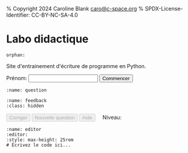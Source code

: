 % Copyright 2024 Caroline Blank <caro@c-space.org>
% SPDX-License-Identifier: CC-BY-NC-SA-4.0

# Labo didactique

```{metadata}
orphan:
```

<style>
#question pre,
#feedback pre {
    white-space: pre-wrap;
}
#level {
    margin-left: 1rem;
}
</style>

<script type="module">
import {bearerAuthorization, domLoaded, fetchJson, text, toBase64} from '../_static/tdoc/core.js';
import {decryptSecret, pageKey, random} from '../_static/tdoc/crypto.js';
import {findEditor} from '../_static/tdoc/editor.js';

// Créé la clé des secrets pour les APIs.
const key = await pageKey('key', 'nMHqoWnA0tvA');

// Décrypte les informations d'identification pour l'API de logging.
const storeUrl = tdoc.store_url || `${location.origin}/*store`;
const storeToken = await decryptSecret(key, {
    iv: 'vgVd4UDZlHfcA99C',
    data: 'iZm48UGgU0I/H3tP4W4ytR1SGZQ0RDGv+mNdPCAAqZGRc2mK8/DEVttoAZ9f3mEo',
});
const session = await toBase64(await random(18));

// Décrypte les informations d'identification pour l'API de chat.
const completionsURL =
    "https://im-api.proxy.c-space.net/1/ai/782/openai/chat/completions";
const compToken = await decryptSecret(key, {
    iv: 'WhVOIKndPgFcQp8x',
    data: 'cB2+NNx58sdf5faBu+65lYUit6U2HDWA9Tt110nr+NsHxCc/T9Ael+FrE1qmylZQfB' +
          'isbrRRQg46vAZL76Rk0cGAdWM43A82YImq59xOk5el2EMsRi2VIyVXOswoJbNQ',
});

let conversationId = 0;
const conversation = {
    'model': 'llama3',
    'messages': [],
};

function logConversation(data) {
    return fetchJson(`${storeUrl}/log`, {
        headers: bearerAuthorization(storeToken),
        body: {
            'time': Date.now(),
            'location': location.origin + location.pathname + location.search,
            'session': session,
            'data': {
                'id': conversationId,
                'name': name.value,
                'conversation': structuredClone(conversation),
                ...data,
            },
        },
    });
}

// Ajoute une question à la conversation.
async function ask(action, attrs, prompt) {
    conversation['messages'].push({'content': prompt, 'role': 'user'});
    try {
        const resp = await fetchJson(completionsURL, {
            headers: bearerAuthorization(compToken),
            body: conversation,
        });
        const msg = resp['choices'][0]['message'];
        conversation['messages'].push(msg);
        logConversation({
            'type': 'response', 'action': action, ...attrs,
            'level': level, 'score': score,
        });
        return msg['content'];
    } catch (e) {
        logConversation({
            'type': 'error', 'action': action, ...attrs,
            'level': level, 'score': score,
            'error': e.toString(),
        });
        throw e;
    }
}

let level = 0;
let score = 0;
let mistakeMade = false;
const examples = [[`\
Écrivez le programme Python qui correspond à l'algorithme suivant:
Demandez à l'utilisateur la longueur d'un rectangle. Sa largeur mesure 14.5.
Calculez et affichez l'aire du rectangle.
`, `\
Demandez à l'utilisateur une valeur.
Pas de calcul avec des cercles. Pas d'exercice avec des notes.
Un énoncé simple avec un seul calcul à effectuer.
Il ne doit pas y avoir de if, seulement un calcul simple.`,
    ], [`\
Écrivez le programme Python qui correspond à l'algorithme suivant:
Demandez l'âge à l'utilisateur.
S'il a 18 ans et plus, affichez qu'il est majeur, sinon affichez qu'il est \
mineur.
`, `\
Il ne doit contenir qu'un if et un else. La valeur utile pour le if doit être \
indiquée. Considérer que la valeur entrée par l'utilisateur est valide.`,
    ], [`\
Écrivez le programme Python qui correspond à l'algorithme suivant:
Demandez l'âge à l'utilisateur.
S'il a moins de 16, affichez qu'il n'a pas le droit de boire d'alcool.
S'il a 16 ans et moins de 18 ans, affichez qu'il a le droit de boire du vin et \
de la bière.
Sinon affichez qu'il a le droit de boire de l'alcool.
`, `\
Il doit contenir un elif. Les valeurs utiles pour les if, elif et else, \
doivent être indiquée en précisant si c'est strictement ou inclu. Considérer \
que la valeur entrée par l'utilisateur est valide. \
Pas de calcul à faire, juste afficher du texte.`,
    ], [`\
Écrivez le programme Python qui correspond à l'algorithme suivant:
Initialisez une variable compte_a_rebours à 10.
Tant que compte_a_rebours est plus grand que 0, affichez la valeur de \
compte_a_rebours.
Soustraire 1 à compte_a_rebours.
Affichez 'BOOM'.
`, `\
Utilisez une boucle while. Pas de demande à l'utilisateur. Pas de listes. Pas \
de calcul aléatoire avec le module random. Ne pas utiliser d'exemple avec des \
notes.`,
    ], [`\
Écrivez le programme Python qui correspond à l'un des algorithmes suivants:
Affichez les nombres de 0 à 50 (inclus).
`, `\
Utiliser for i in range(n) avec un seul paramètre. Ne pas demander d'afficher \
des lettres. Doit générer une suite des nombres entiers qui se suivent. Les \
valeurs de début et fin ne doivent pas être les mêmes.`,
]];

await domLoaded;

const name = document.querySelector('#name');

const nameKey = 't-doc:firstName'
const firstName = localStorage.getItem(nameKey);
if (firstName !== null) name.setAttribute('value', firstName);

const question = document.querySelector('#question pre');
const feedback = document.querySelector('#feedback');

const correct = document.querySelector('#correct');
const newQuestion = document.querySelector('#new-question');
const help = document.querySelector('#help');
const levelNum = document.querySelector('#levelNum');

// Exécute une fonction en bloquant les boutons.
async function blocking(fn) {
    correct.disabled = newQuestion.disabled = help.disabled = true;
    try {
        return await fn();
    } finally {
        correct.disabled = newQuestion.disabled = help.disabled = false;
    }
}

// Génère une nouvelle question.
async function generateQuestion() {
    levelNum.textContent = `${level + 1}`;
    question.replaceChildren(text("Génération d'une nouvelle question..."));
    const [ex, constraint] = examples[level];
    try {
        const q = await ask('new', {}, `\
Génère un autre exercice du même genre que l'exemple donné ci-dessous sans \
mentionner la condition dans l'énoncé, mais sois créatif ou pas. L'énoncé doit \
avoir du sens. Utilise des CHF à la place des euros. Si l'exercice parle de \
note de l'élève considérer des notes entre 0 et 6 au dixième.

Cet exercice doit suivre la condition suivante: ${constraint}
Transmettre juste l'énoncé de l'exercice sans la solution et autres \
commentaires.
Ne pas résoudre l'exercice et ne pas donner d'exemple.
Ne pas donner les conditions.

Exemple:
${ex}`);
        feedback.classList.add('hidden');
        question.replaceChildren(text(q));
    } catch (e) {
        question.replaceChildren(text(`ERREUR: ${e}`));
        throw e;
    }
}

commencer.addEventListener('click', async () => {
    localStorage.setItem(nameKey, name.value);
    await generateQuestion();
    correct.disabled = newQuestion.disabled = help.disabled = false;
    commencer.disabled = name.disabled = true;
});

correct.addEventListener('click', async () => {
    await blocking(async () => {
        // Obtient le code de l'utilisateur à partir de l'éditeur.
        const editor = findEditor(document.querySelector('#editor'));
        const code = editor.state.doc.toString();

        // Demande la correction de la réponse.
        const fb = await ask('correct', {'code': code}, `\
Vérifie si le code suivant correspond à l'énoncé.
Sans s'occuper de la gestion des erreurs et des fautes d'orthographe, vérifie \
si le code contient des erreurs de syntaxe, d'exécution ou de logique.

S'il n'y a pas d'erreur et que le code est ou semble correct, renvoie \
seulement ok et rien d'autre.
S'il y a des erreurs, explique-les sans afficher de code python.

Si une valeur est demandée à l'utilisateur et que c'est toujours un nombre \
entier comme un âge, vérifiez que la valeur a été convertie en entier par \
int() et pas en float. Si c'est un nombre à virgule comme une note ou un \
montant, la conversion doit se faire avec float().
Si un cas a été traité dans le if, par exemple if a < 4, il n'est pas \
nécessaire d'écrire elif 4 <= a < 7, a <7 est suffisant, car le cas où 4 est \
plus petit que 4 a déjà été traité dans le if. Idem pour le else, ce n'est \
donc pas une erreur.
5.0 et 5 sont le même nombre, ce n'est donc pas une erreur.
Dans la boucle for i in range(n), la boucle s'effectue de 0 à (n-1).
Dans la boucle for i in range(m, n), la boucle s'effectue de m à (n-1).

Le code commence ici:

${code.replace('await input_line', 'input')}
`);
        if (fb === "ok") {
            feedback.querySelector('pre').replaceChildren("Correct!");
            feedback.classList.remove('hidden');
            if (!mistakeMade) {
                score += 1;
                level = Math.floor(score / 2);
                if (score % 2 == 0) {
                    conversation['messages'] = [];
                    conversationId += 1;
                }
            }
            if (level >= examples.length) {
                question.replaceChildren(text("Bravo, tu as terminé!"));
                return;
            }
            mistakeMade = false;
            await generateQuestion();
        } else {
            mistakeMade = true;
            feedback.querySelector('pre').replaceChildren(text(fb));
            feedback.classList.remove('hidden');
        }
    });
    if (level >= examples.length) {
        newQuestion.disabled = correct.disabled = help.disabled = true;
    }
});

newQuestion.addEventListener('click', async () => {
    await blocking(async () => {
        feedback.classList.add('hidden');
        await generateQuestion();
    });
});

help.addEventListener('click', async () => {
    await blocking(async () => {
        // Obtient le code de l'utilisateur à partir de l'éditeur.
        const editor = findEditor(document.querySelector('#editor'));
        const code = editor.state.doc.toString();

        // Demande la solution de l'exercice.
        const helpResp = await ask('help', {'code': code}, `\
Donne la solution de l'exercice en expliquant comment faire sans mentionner la \
condition.
`);
        feedback.querySelector('pre').replaceChildren(text(helpResp));
        feedback.classList.remove('hidden');

    });
    correct.disabled = true;
});
</script>

Site d'entrainement d'écriture de programme en Python.

<label for="name">Prénom:</label>
<input type="text" id="name" size="20"/>
<button id="commencer" class="tdoc-button">Commencer</button>

```{code-block} text
:name: question
```

```{code-block} text
:name: feedback
:class: hidden
```

<button id="correct" class="tdoc-button" disabled>Corriger</button>
<button id="new-question" class="tdoc-button" disabled>Nouvelle question</button>
<button id="help" class="tdoc-button" disabled>Aide</button>
<span id="level">Niveau: <span id="levelNum"></span></span>

```{exec} python
:name: editor
:editor:
:style: max-height: 25rem
# Écrivez le code ici...
```
